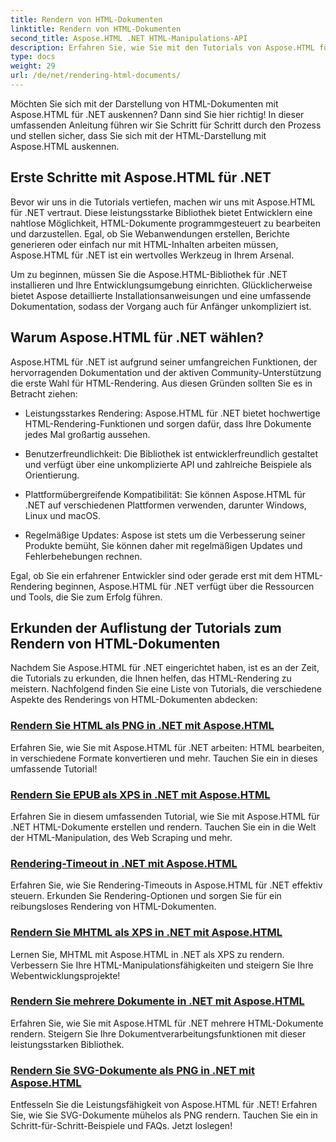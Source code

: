 ```yaml
---
title: Rendern von HTML-Dokumenten
linktitle: Rendern von HTML-Dokumenten
second_title: Aspose.HTML .NET HTML-Manipulations-API
description: Erfahren Sie, wie Sie mit den Tutorials von Aspose.HTML für .NET ganz einfach HTML-Dokumente rendern. Entdecken Sie eine umfassende Liste mit Tutorials zum Erlernen des HTML-Renderings.
type: docs
weight: 29
url: /de/net/rendering-html-documents/
---
```


Möchten Sie sich mit der Darstellung von HTML-Dokumenten mit Aspose.HTML für .NET auskennen? Dann sind Sie hier richtig! In dieser umfassenden Anleitung führen wir Sie Schritt für Schritt durch den Prozess und stellen sicher, dass Sie sich mit der HTML-Darstellung mit Aspose.HTML auskennen.

## Erste Schritte mit Aspose.HTML für .NET

Bevor wir uns in die Tutorials vertiefen, machen wir uns mit Aspose.HTML für .NET vertraut. Diese leistungsstarke Bibliothek bietet Entwicklern eine nahtlose Möglichkeit, HTML-Dokumente programmgesteuert zu bearbeiten und darzustellen. Egal, ob Sie Webanwendungen erstellen, Berichte generieren oder einfach nur mit HTML-Inhalten arbeiten müssen, Aspose.HTML für .NET ist ein wertvolles Werkzeug in Ihrem Arsenal.

Um zu beginnen, müssen Sie die Aspose.HTML-Bibliothek für .NET installieren und Ihre Entwicklungsumgebung einrichten. Glücklicherweise bietet Aspose detaillierte Installationsanweisungen und eine umfassende Dokumentation, sodass der Vorgang auch für Anfänger unkompliziert ist.

## Warum Aspose.HTML für .NET wählen?

Aspose.HTML für .NET ist aufgrund seiner umfangreichen Funktionen, der hervorragenden Dokumentation und der aktiven Community-Unterstützung die erste Wahl für HTML-Rendering. Aus diesen Gründen sollten Sie es in Betracht ziehen:

- Leistungsstarkes Rendering: Aspose.HTML für .NET bietet hochwertige HTML-Rendering-Funktionen und sorgen dafür, dass Ihre Dokumente jedes Mal großartig aussehen.

- Benutzerfreundlichkeit: Die Bibliothek ist entwicklerfreundlich gestaltet und verfügt über eine unkomplizierte API und zahlreiche Beispiele als Orientierung.

- Plattformübergreifende Kompatibilität: Sie können Aspose.HTML für .NET auf verschiedenen Plattformen verwenden, darunter Windows, Linux und macOS.

- Regelmäßige Updates: Aspose ist stets um die Verbesserung seiner Produkte bemüht, Sie können daher mit regelmäßigen Updates und Fehlerbehebungen rechnen.

Egal, ob Sie ein erfahrener Entwickler sind oder gerade erst mit dem HTML-Rendering beginnen, Aspose.HTML für .NET verfügt über die Ressourcen und Tools, die Sie zum Erfolg führen.

## Erkunden der Auflistung der Tutorials zum Rendern von HTML-Dokumenten

Nachdem Sie Aspose.HTML für .NET eingerichtet haben, ist es an der Zeit, die Tutorials zu erkunden, die Ihnen helfen, das HTML-Rendering zu meistern. Nachfolgend finden Sie eine Liste von Tutorials, die verschiedene Aspekte des Renderings von HTML-Dokumenten abdecken:

### [Rendern Sie HTML als PNG in .NET mit Aspose.HTML](./render-html-as-png/)
Erfahren Sie, wie Sie mit Aspose.HTML für .NET arbeiten: HTML bearbeiten, in verschiedene Formate konvertieren und mehr. Tauchen Sie ein in dieses umfassende Tutorial!
### [Rendern Sie EPUB als XPS in .NET mit Aspose.HTML](./render-epub-as-xps/)
Erfahren Sie in diesem umfassenden Tutorial, wie Sie mit Aspose.HTML für .NET HTML-Dokumente erstellen und rendern. Tauchen Sie ein in die Welt der HTML-Manipulation, des Web Scraping und mehr.
### [Rendering-Timeout in .NET mit Aspose.HTML](./rendering-timeout/)
Erfahren Sie, wie Sie Rendering-Timeouts in Aspose.HTML für .NET effektiv steuern. Erkunden Sie Rendering-Optionen und sorgen Sie für ein reibungsloses Rendering von HTML-Dokumenten.
### [Rendern Sie MHTML als XPS in .NET mit Aspose.HTML](./render-mhtml-as-xps/)
 Lernen Sie, MHTML mit Aspose.HTML in .NET als XPS zu rendern. Verbessern Sie Ihre HTML-Manipulationsfähigkeiten und steigern Sie Ihre Webentwicklungsprojekte!
### [Rendern Sie mehrere Dokumente in .NET mit Aspose.HTML](./render-multiple-documents/)
Erfahren Sie, wie Sie mit Aspose.HTML für .NET mehrere HTML-Dokumente rendern. Steigern Sie Ihre Dokumentverarbeitungsfunktionen mit dieser leistungsstarken Bibliothek.
### [Rendern Sie SVG-Dokumente als PNG in .NET mit Aspose.HTML](./render-svg-doc-as-png/)
Entfesseln Sie die Leistungsfähigkeit von Aspose.HTML für .NET! Erfahren Sie, wie Sie SVG-Dokumente mühelos als PNG rendern. Tauchen Sie ein in Schritt-für-Schritt-Beispiele und FAQs. Jetzt loslegen!